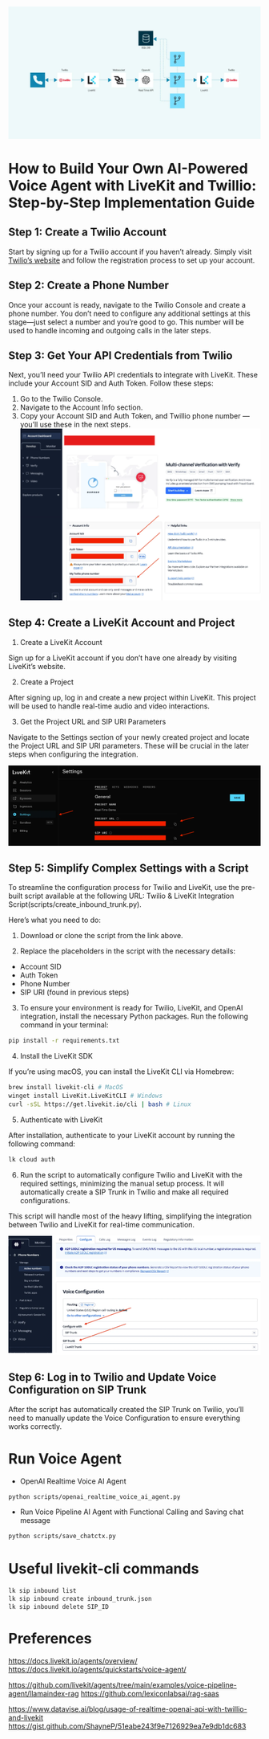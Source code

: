 ![Livekit-Voice-AI-Agent-Workflow](images/livekit-voice-ai-agent-workflow.png)

# How to Build Your Own AI-Powered Voice Agent with LiveKit and Twillio: Step-by-Step Implementation Guide

## Step 1: Create a Twilio Account

Start by signing up for a Twilio account if you haven’t already. Simply visit [Twilio’s website](https://www.twilio.com/) and follow the registration process to set up your account.

## Step 2: Create a Phone Number

Once your account is ready, navigate to the Twilio Console and create a phone number. You don’t need to configure any additional settings at this stage—just select a number and you’re good to go. This number will be used to handle incoming and outgoing calls in the later steps.

## Step 3: Get Your API Credentials from Twilio

Next, you’ll need your Twilio API credentials to integrate with LiveKit. These include your Account SID and Auth Token. Follow these steps:

1. Go to the Twilio Console.
2. Navigate to the Account Info section.
3. Copy your Account SID and Auth Token, and Twillio phone number —you’ll use these in the next steps.
   ![Twilio-API-Credentials](images/twilio-api-credentials.png)

## Step 4: Create a LiveKit Account and Project

1. Create a LiveKit Account

Sign up for a LiveKit account if you don’t have one already by visiting LiveKit’s website.

2. Create a Project

After signing up, log in and create a new project within LiveKit. This project will be used to handle real-time audio and video interactions.

3. Get the Project URL and SIP URI Parameters

Navigate to the Settings section of your newly created project and locate the Project URL and SIP URI parameters. These will be crucial in the later steps when configuring the integration.

![LiveKit-Project-Settings](images/livekit-project-settings.png)

## Step 5: Simplify Complex Settings with a Script

To streamline the configuration process for Twilio and LiveKit, use the pre-built script available at the following URL: Twilio & LiveKit Integration Script(scripts/create_inbound_trunk.py).

Here’s what you need to do:

1. Download or clone the script from the link above.

2. Replace the placeholders in the script with the necessary details:

- Account SID
- Auth Token
- Phone Number
- SIP URI (found in previous steps)

3. To ensure your environment is ready for Twilio, LiveKit, and OpenAI integration, install the necessary Python packages. Run the following command in your terminal:

```bash
pip install -r requirements.txt
```

4. Install the LiveKit SDK

If you’re using macOS, you can install the LiveKit CLI via Homebrew:

```bash
brew install livekit-cli # MacOS
winget install LiveKit.LiveKitCLI # Windows
curl -sSL https://get.livekit.io/cli | bash # Linux
```

5. Authenticate with LiveKit

After installation, authenticate to your LiveKit account by running the following command:

```bash
lk cloud auth
```

6. Run the script to automatically configure Twilio and LiveKit with the required settings, minimizing the manual setup process. It will automatically create a SIP Trunk in Twilio and make all required configurations.

This script will handle most of the heavy lifting, simplifying the integration between Twilio and LiveKit for real-time communication.

![Twilio-SIP-Trunk-Configuration](images/twilio-sip-trunk-configuration.png)

## Step 6: Log in to Twilio and Update Voice Configuration on SIP Trunk

After the script has automatically created the SIP Trunk on Twilio, you’ll need to manually update the Voice Configuration to ensure everything works correctly.

# Run Voice Agent

- OpenAI Realtime Voice AI Agent

```bash
python scripts/openai_realtime_voice_ai_agent.py
```

- Run Voice Pipeline AI Agent with Functional Calling and Saving chat message

```bash
python scripts/save_chatctx.py
```

# Useful livekit-cli commands

```
lk sip inbound list
lk sip inbound create inbound_trunk.json
lk sip inbound delete SIP_ID
```

# Preferences

https://docs.livekit.io/agents/overview/
https://docs.livekit.io/agents/quickstarts/voice-agent/

https://github.com/livekit/agents/tree/main/examples/voice-pipeline-agent/llamaindex-rag
https://github.com/lexiconlabsai/rag-saas

https://www.datavise.ai/blog/usage-of-realtime-openai-api-with-twillio-and-livekit
https://gist.github.com/ShayneP/51eabe243f9e7126929ea7e9db1dc683
